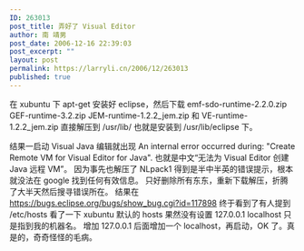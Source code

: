 ```yaml
---
ID: 263013
post_title: 弄好了 Visual Editor
author: 南 靖男
post_date: 2006-12-16 22:39:03
post_excerpt: ""
layout: post
permalink: https://larryli.cn/2006/12/263013
published: true
---
```

<p align="left">在 xubuntu 下 apt-get 安装好 eclipse，然后下载 emf-sdo-runtime-2.2.0.zip GEF-runtime-3.2.zip JEM-runtime-1.2.2_jem.zip 和 VE-runtime-1.2.2_jem.zip 直接解压到 /usr/lib/ 也就是安装到 /usr/lib/eclipse 下。</p>
 结果一启动 Visual Java 编辑就出现 An internal error occurred during: "Create Remote VM for Visual Editor for Java".
也就是中文“无法为 Visual Editor 创建 Java 远程 VM”。
因为事先也解压了 NLpack1 得到是半中半英的错误提示，根本就没法在 google 找到任何有效信息。
只好删除所有东东，重新下载解压，折腾了大半天然后搜寻错误所在。
结果在 <a href="https://bugs.eclipse.org/bugs/show_bug.cgi?id=117898">https://bugs.eclipse.org/bugs/show_bug.cgi?id=117898</a> 终于看到了有人提到 /etc/hosts
看了一下 xubuntu 默认的 hosts 果然没有设置 127.0.0.1 localhost 只是指到我的机器名。
增加 127.0.0.1 后面增加一个 localhost，再启动，OK 了。真是的，奇奇怪怪的毛病。